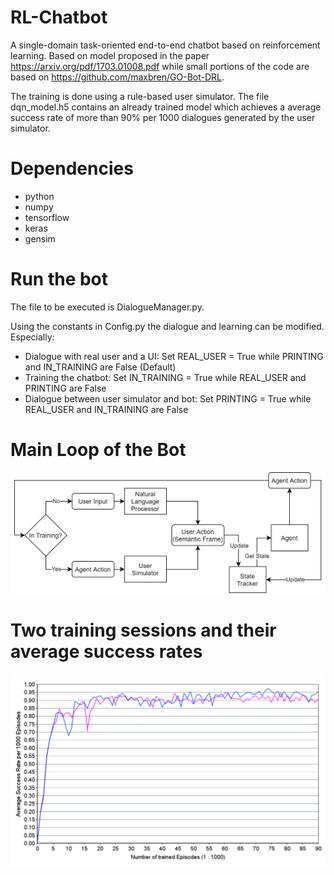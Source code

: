 # RL-Chatbot

A single-domain task-oriented end-to-end chatbot based on reinforcement learning.
Based on model proposed in the paper https://arxiv.org/pdf/1703.01008.pdf while small portions of the code are based on https://github.com/maxbren/GO-Bot-DRL.

The training is done using a rule-based user simulator. The file dqn_model.h5 contains an already trained model which achieves a average success rate of more than 90% per 1000 dialogues generated by the user simulator.

# Dependencies

* python
* numpy
* tensorflow
* keras
* gensim

# Run the bot

The file to be executed is DialogueManager.py. 

Using the constants in Config.py the dialogue and learning can be modified. 
Especially:
* Dialogue with real user and a UI: Set REAL_USER = True while PRINTING and IN_TRAINING are False (Default)
* Training the chatbot: Set IN_TRAINING = True while REAL_USER and PRINTING are False
* Dialogue between user simulator and bot: Set PRINTING = True while REAL_USER and IN_TRAINING are False

# Main Loop of the Bot

![](Images/FlowChart.png)

# Two training sessions and their average success rates

![](Images/SuccessRate.PNG)
